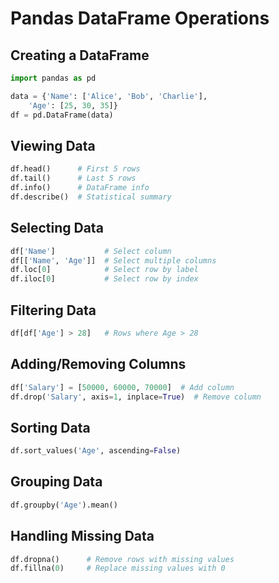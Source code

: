 # Pandas DataFrame Operations

## Creating a DataFrame
```python
import pandas as pd

data = {'Name': ['Alice', 'Bob', 'Charlie'],
    'Age': [25, 30, 35]}
df = pd.DataFrame(data)
```

## Viewing Data
```python
df.head()      # First 5 rows
df.tail()      # Last 5 rows
df.info()      # DataFrame info
df.describe()  # Statistical summary
```

## Selecting Data
```python
df['Name']           # Select column
df[['Name', 'Age']]  # Select multiple columns
df.loc[0]            # Select row by label
df.iloc[0]           # Select row by index
```

## Filtering Data
```python
df[df['Age'] > 28]   # Rows where Age > 28
```

## Adding/Removing Columns
```python
df['Salary'] = [50000, 60000, 70000]  # Add column
df.drop('Salary', axis=1, inplace=True)  # Remove column
```

## Sorting Data
```python
df.sort_values('Age', ascending=False)
```

## Grouping Data
```python
df.groupby('Age').mean()
```

## Handling Missing Data
```python
df.dropna()      # Remove rows with missing values
df.fillna(0)     # Replace missing values with 0
```